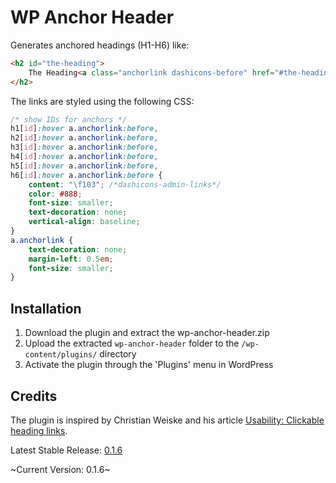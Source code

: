 # WP Anchor Header

Generates anchored headings (H1-H6) like:

```html
<h2 id="the-heading">
	The Heading<a class="anchorlink dashicons-before" href="#the-heading"></a>
</h2>
```

The links are styled using the following CSS:

```css
/* show IDs for anchors */
h1[id]:hover a.anchorlink:before,
h2[id]:hover a.anchorlink:before,
h3[id]:hover a.anchorlink:before,
h4[id]:hover a.anchorlink:before,
h5[id]:hover a.anchorlink:before,
h6[id]:hover a.anchorlink:before {
    content: "\f103"; /*dashicons-admin-links*/
    color: #888;
    font-size: smaller;
    text-decoration: none;
    vertical-align: baseline;
}
a.anchorlink {
    text-decoration: none;
    margin-left: 0.5em;
    font-size: smaller;
}
```

## Installation

1. Download the plugin and extract the wp-anchor-header.zip
1. Upload the extracted `wp-anchor-header` folder to the `/wp-content/plugins/` directory
1. Activate the plugin through the 'Plugins' menu in WordPress

## Credits

The plugin is inspired by Christian Weiske and his article [Usability: Clickable heading links](http://cweiske.de/tagebuch/html-heading-links.htm).

Latest Stable Release: [0.1.6](https://github.com/soderlind/wp-anchor-header/releases/tag/0.1.6)

~Current Version: 0.1.6~
